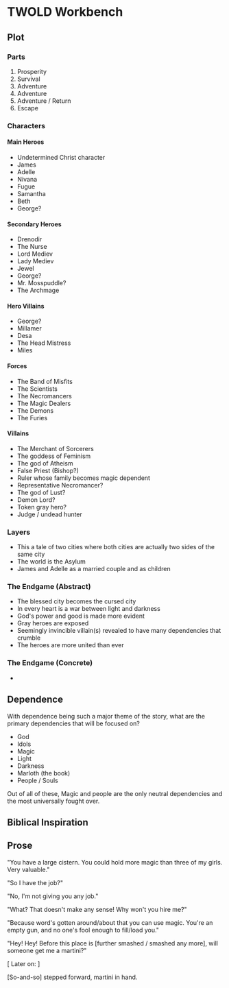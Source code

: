 # TWOLD Workbench

## Plot

### Parts

1. Prosperity
2. Survival
3. Adventure
4. Adventure
5. Adventure / Return
6. Escape

### Characters

#### Main Heroes

* Undetermined Christ character
* James
* Adelle
* Nivana
* Fugue
* Samantha
* Beth
* George?

#### Secondary Heroes

* Drenodir
* The Nurse
* Lord Mediev
* Lady Mediev
* Jewel
* George?
* Mr. Mosspuddle?
* The Archmage

#### Hero Villains

* George?
* Millamer
* Desa
* The Head Mistress
* Miles

#### Forces

* The Band of Misfits
* The Scientists
* The Necromancers
* The Magic Dealers
* The Demons
* The Furies

#### Villains

* The Merchant of Sorcerers
* The goddess of Feminism
* The god of Atheism
* False Priest (Bishop?)
* Ruler whose family becomes magic dependent
* Representative Necromancer?
* The god of Lust?
* Demon Lord?
* Token gray hero?
* Judge / undead hunter

### Layers

* This a tale of two cities where both cities are actually two sides of the same city
* The world is the Asylum
* James and Adelle as a married couple and as children

### The Endgame (Abstract)

* The blessed city becomes the cursed city
* In every heart is a war between light and darkness
* God's power and good is made more evident
* Gray heroes are exposed
* Seemingly invincible villain(s) revealed to have many dependencies that crumble
* The heroes are more united than ever

### The Endgame (Concrete)

* 

## Dependence

With dependence being such a major theme of the story, what are the primary dependencies that will be focused on?

* God
* Idols
* Magic
* Light
* Darkness
* Marloth (the book)
* People / Souls

Out of all of these, Magic and people are the only neutral dependencies and the most universally fought over.



## Biblical Inspiration

## Prose

"You have a large cistern.  You could hold more magic than three of my girls.  Very valuable."

"So I have the job?"

"No, I'm not giving you any job."

"What?  That doesn't make any sense!  Why won't you hire me?"

"Because word's gotten around/about that you can use magic.  You're an empty gun, and no one's fool enough to fill/load you."

"Hey!  Hey!  Before this place is [further smashed / smashed any more], will someone get me a martini?"

[ Later on: ]

[So-and-so] stepped forward, martini in hand.